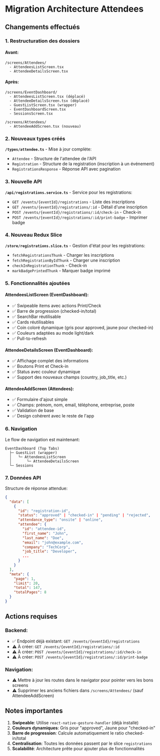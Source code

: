 # Migration Architecture Attendees

## Changements effectués

### 1. Restructuration des dossiers

#### Avant:
```
/screens/Attendees/
  - AttendeesListScreen.tsx
  - AttendeeDetailsScreen.tsx
```

#### Après:
```
/screens/EventDashboard/
  - AttendeesListScreen.tsx (déplacé)
  - AttendeeDetailsScreen.tsx (déplacé)
  - GuestListScreen.tsx (wrapper)
  - EventDashboardScreen.tsx
  - SessionsScreen.tsx

/screens/Attendees/
  - AttendeeAddScreen.tsx (nouveau)
```

### 2. Nouveaux types créés

**`/types/attendee.ts`** - Mise à jour complète:
- `Attendee` - Structure de l'attendee de l'API
- `Registration` - Structure de la registration (inscription à un événement)
- `RegistrationsResponse` - Réponse API avec pagination

### 3. Nouvelle API

**`/api/registrations.service.ts`** - Service pour les registrations:
- `GET /events/{eventId}/registrations` - Liste des inscriptions
- `GET /events/{eventId}/registrations/:id` - Détail d'une inscription
- `POST /events/{eventId}/registrations/:id/check-in` - Check-in
- `POST /events/{eventId}/registrations/:id/print-badge` - Imprimer badge

### 4. Nouveau Redux Slice

**`/store/registrations.slice.ts`** - Gestion d'état pour les registrations:
- `fetchRegistrationsThunk` - Charger les inscriptions
- `fetchRegistrationByIdThunk` - Charger une inscription
- `checkInRegistrationThunk` - Check-in
- `markBadgePrintedThunk` - Marquer badge imprimé

### 5. Fonctionnalités ajoutées

#### AttendeesListScreen (EventDashboard):
- ✅ Swipeable items avec actions Print/Check
- ✅ Barre de progression (checked-in/total)
- ✅ SearchBar réutilisable
- ✅ Cards réutilisables
- ✅ Coin coloré dynamique (gris pour approved, jaune pour checked-in)
- ✅ Couleurs adaptées au mode light/dark
- ✅ Pull-to-refresh

#### AttendeeDetailsScreen (EventDashboard):
- ✅ Affichage complet des informations
- ✅ Boutons Print et Check-in
- ✅ Status avec couleur dynamique
- ✅ Support des nouveaux champs (country, job_title, etc.)

#### AttendeeAddScreen (Attendees):
- ✅ Formulaire d'ajout simple
- ✅ Champs: prénom, nom, email, téléphone, entreprise, poste
- ✅ Validation de base
- ✅ Design cohérent avec le reste de l'app

### 6. Navigation

Le flow de navigation est maintenant:
```
EventDashboard (Top Tabs)
  ├─ GuestList (wrapper)
  │   └─ AttendeesListScreen
  │       └─ AttendeeDetailsScreen
  └─ Sessions
```

### 7. Données API

Structure de réponse attendue:
```json
{
  "data": [
    {
      "id": "registration-id",
      "status": "approved" | "checked-in" | "pending" | "rejected",
      "attendance_type": "onsite" | "online",
      "attendee": {
        "id": "attendee-id",
        "first_name": "John",
        "last_name": "Doe",
        "email": "john@example.com",
        "company": "TechCorp",
        "job_title": "Developer",
        ...
      }
    }
  ],
  "meta": {
    "page": 1,
    "limit": 20,
    "total": 147,
    "totalPages": 8
  }
}
```

## Actions requises

### Backend:
- ✅ Endpoint déjà existant: `GET /events/{eventId}/registrations`
- ⚠️ À créer: `GET /events/{eventId}/registrations/:id`
- ⚠️ À créer: `POST /events/{eventId}/registrations/:id/check-in`
- ⚠️ À créer: `POST /events/{eventId}/registrations/:id/print-badge`

### Navigation:
- ⚠️ Mettre à jour les routes dans le navigator pour pointer vers les bons screens
- ⚠️ Supprimer les anciens fichiers dans `/screens/Attendees/` (sauf AttendeeAddScreen)

## Notes importantes

1. **Swipeable**: Utilise `react-native-gesture-handler` (déjà installé)
2. **Couleurs dynamiques**: Gris pour "approved", Jaune pour "checked-in"
3. **Barre de progression**: Calcule automatiquement le ratio checked-in/total
4. **Centralisation**: Toutes les données passent par le slice `registrations`
5. **Scalabilité**: Architecture prête pour ajouter plus de fonctionnalités

